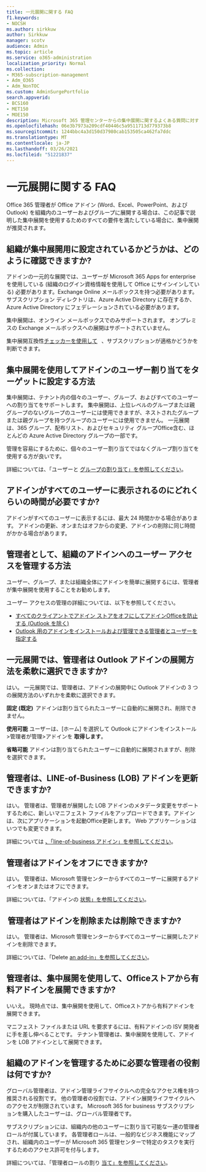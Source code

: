 ```yaml
---
title: 一元展開に関する FAQ
f1.keywords:
- NOCSH
ms.author: sirkkuw
author: Sirkkuw
manager: scotv
audience: Admin
ms.topic: article
ms.service: o365-administration
localization_priority: Normal
ms.collection:
- M365-subscription-management
- Adm_O365
- Adm_NonTOC
ms.custom: AdminSurgePortfolio
search.appverid:
- BCS160
- MET150
- MOE150
description: Microsoft 365 管理センターからの集中展開に関するよくある質問に対する回答を確認します。
ms.openlocfilehash: 06e3b7973a209cdf40446c5a9511713d779373b8
ms.sourcegitcommit: 1244bbc4a3d150d37980cab153505ca462fa7ddc
ms.translationtype: MT
ms.contentlocale: ja-JP
ms.lasthandoff: 03/26/2021
ms.locfileid: "51221837"
---
```

# <a name="centralized-deployment-faq"></a>一元展開に関する FAQ

Office 365 管理者が Office アドイン (Word、Excel、PowerPoint、および Outlook) を組織内のユーザーおよびグループに展開する場合は、この記事で説明した集中展開を使用するためのすべての要件を満たしている場合に、集中展開が推奨されます。   
  
## <a name="how-do-i-know-if-my-organization-is-set-up-for-centralized-deployment"></a>組織が集中展開用に設定されているかどうかは、どのように確認できますか?  

アドインの一元的な展開では、ユーザーが Microsoft 365 Apps for enterprise を使用している (組織のログイン資格情報を使用して Office にサインインしている) 必要があります。Exchange Online メールボックスを持つ必要があります。 サブスクリプション ディレクトリは、Azure Active Directory に存在するか、Azure Active Directory にフェデレーションされている必要があります。  
 
集中展開は、オンライン メールボックスでのみサポートされます。 オンプレミスの Exchange メールボックスへの展開はサポートされていません。

集中展開互換性[チェッカーを使用して](centralized-deployment-of-add-ins.md#centralized-deployment-compatibility-checker)   、サブスクリプションが適格かどうかを判断できます。 
  
## <a name="how-do-you-target-add-in-user-assignments-with-centralized-deployment"></a>集中展開を使用してアドインのユーザー割り当てをターゲットに設定する方法  

集中展開は、テナント内の個々のユーザー、グループ、およびすべてのユーザーへの割り当てをサポートします。 集中展開は、上位レベルのグループまたは親グループのないグループのユーザーには使用できますが、ネストされたグループまたは親グループを持つグループのユーザーには使用できません。 一元展開は、365 グループ、配布リスト、およびセキュリティ グループOffice含む、ほとんどの Azure Active Directory グループの一部です。  

管理を容易にするために、個々のユーザー割り当てではなくグループ割り当てを使用する方が良いです。
 
詳細については、「ユーザーと [グループの割り当て」を参照してください](./centralized-deployment-of-add-ins.md?view=o365-worldwide#user-and-group-assignments)。  
   
## <a name="how-long-does-it-take-for-add-ins-to-show-up-for-all-users"></a>アドインがすべてのユーザーに表示されるのにどれくらいの時間が必要ですか?  

アドインがすべてのユーザーに表示するには、最大 24 時間かかる場合があります。 アドインの更新、オンまたはオフからの変更、アドインの削除に同じ時間がかかる場合があります。 
  
## <a name="as-an-administrator-how-do-i-manage-the-user-access-to-add-ins-for-my-organization"></a>管理者として、組織のアドインへのユーザー アクセスを管理する方法

ユーザー、グループ、または組織全体にアドインを簡単に展開するには、管理者が集中展開を使用することをお勧めします。

ユーザー アクセスの管理の詳細については、以下を参照してください。
 - [すべてのクライアントでアドイン ストアをオフにしてアドインOfficeを防止する (Outlook を除く)](./manage-addins-in-the-admin-center.md#prevent-add-in-downloads-by-turning-off-the-office-store-across-all-clients-except-outlook)
 - [Outlook 用のアドインをインストールおよび管理できる管理者とユーザーを指定する](/Exchange/specify-who-can-install-and-manage-add-ins-2013-help)

## <a name="will-centralized-deployment-provide-admins-the-flexibility-to-choose-the-deployment-method-for-outlook-add-ins"></a>一元展開では、管理者は Outlook アドインの展開方法を柔軟に選択できますか?  

はい。 一元展開では、管理者は、アドインの展開中に Outlook アドインの 3 つの展開方法のいずれかを柔軟に選択できます。

**固定 (既定)**  アドインは割り当てられたユーザーに自動的に展開され、削除できません。  
 
**使用可能** ユーザーは、[ホーム] を選択して Outlook にアドインをインストール>管理者が管理>アドインを **取得します**。
 
**省略可能** アドインは割り当てられたユーザーに自動的に展開されますが、削除を選択できます。  
    
## <a name="can-admins-update-line-of-business-lob-add-ins"></a>管理者は、LINE-of-Business (LOB) アドインを更新できますか?  

はい。 管理者は、管理者が展開した LOB アドインのメタデータ変更をサポートするために、新しいマニフェスト ファイルをアップロードできます。アドインは、次にアプリケーションを起動Office更新します。 Web アプリケーションはいつでも変更できます。  
 
詳細については [、「line-of-business アドイン」を参照してください](./manage-addins-in-the-admin-center.md)。  

## <a name="can-admins-turn-off-add-ins"></a>管理者はアドインをオフにできますか?  

はい。 管理者は、Microsoft 管理センターからすべてのユーザーに展開するアドインをオンまたはオフにできます。

詳細については、「アドインの [状態」を参照してください](./manage-addins-in-the-admin-center.md#add-in-states)。  

##  <a name="can-admins-delete-or-remove-add-ins"></a>管理者はアドインを削除または削除できますか?

はい。 管理者は、Microsoft 管理センターからすべてのユーザーに展開したアドインを削除できます。

詳細については、「Delete [an add-in」を参照してください](./manage-addins-in-the-admin-center.md#delete-an-add-in)。 
  
## <a name="can-admins-deploy-paid-add-ins-from-the-office-store-using-centralized-deployment"></a>管理者は、集中展開を使用して、Officeストアから有料アドインを展開できますか? 

いいえ。 現時点では、集中展開を使用して、Officeストアから有料アドインを展開できます。  
 
マニフェスト ファイルまたは URL を要求するには、有料アドインの ISV 開発者に手を差し伸べることです。 テナント管理者は、集中展開を使用して、アドインを LOB アドインとして展開できます。
    
## <a name="which-admin-role-do-i-need-to-manage-add-ins-for-my-organization"></a>組織のアドインを管理するために必要な管理者の役割は何ですか?  

グローバル管理者は、アドイン管理ライフサイクルへの完全なアクセス権を持つ推奨される役割です。 他の管理者の役割では、アドイン展開ライフサイクルへのアクセスが制限されています。 Microsoft 365 for business サブスクリプションを購入したユーザーは、グローバル管理者です。 
 
サブスクリプションには、組織内の他のユーザーに割り当て可能な一連の管理者ロールが付属しています。 各管理者ロールは、一般的なビジネス機能にマップされ、組織内のユーザーが Microsoft 365 管理センターで特定のタスクを実行するためのアクセス許可を付与します。  
 
詳細については、「管理者ロールの割り [当て」を参照してください](../add-users/assign-admin-roles.md?view=o365-worldwide)。 